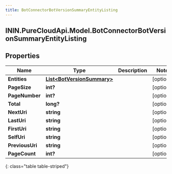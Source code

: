 ```yaml
---
title: BotConnectorBotVersionSummaryEntityListing
---
```

## ININ.PureCloudApi.Model.BotConnectorBotVersionSummaryEntityListing

## Properties

|Name | Type | Description | Notes|
|------------ | ------------- | ------------- | -------------|
| **Entities** | [**List&lt;BotVersionSummary&gt;**](BotVersionSummary.html) |  | [optional] |
| **PageSize** | **int?** |  | [optional] |
| **PageNumber** | **int?** |  | [optional] |
| **Total** | **long?** |  | [optional] |
| **NextUri** | **string** |  | [optional] |
| **LastUri** | **string** |  | [optional] |
| **FirstUri** | **string** |  | [optional] |
| **SelfUri** | **string** |  | [optional] |
| **PreviousUri** | **string** |  | [optional] |
| **PageCount** | **int?** |  | [optional] |
{: class="table table-striped"}


